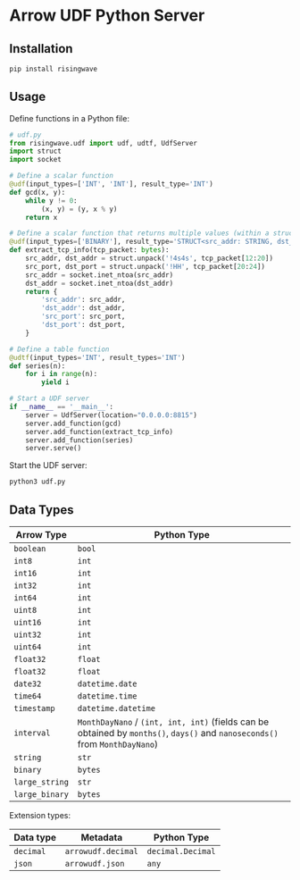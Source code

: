 # Arrow UDF Python Server

## Installation

```sh
pip install risingwave
```

## Usage

Define functions in a Python file:

```python
# udf.py
from risingwave.udf import udf, udtf, UdfServer
import struct
import socket

# Define a scalar function
@udf(input_types=['INT', 'INT'], result_type='INT')
def gcd(x, y):
    while y != 0:
        (x, y) = (y, x % y)
    return x

# Define a scalar function that returns multiple values (within a struct)
@udf(input_types=['BINARY'], result_type='STRUCT<src_addr: STRING, dst_addr: STRING, src_port: INT16, dst_port: INT16>')
def extract_tcp_info(tcp_packet: bytes):
    src_addr, dst_addr = struct.unpack('!4s4s', tcp_packet[12:20])
    src_port, dst_port = struct.unpack('!HH', tcp_packet[20:24])
    src_addr = socket.inet_ntoa(src_addr)
    dst_addr = socket.inet_ntoa(dst_addr)
    return {
        'src_addr': src_addr,
        'dst_addr': dst_addr,
        'src_port': src_port,
        'dst_port': dst_port,
    }

# Define a table function
@udtf(input_types='INT', result_types='INT')
def series(n):
    for i in range(n):
        yield i

# Start a UDF server
if __name__ == '__main__':
    server = UdfServer(location="0.0.0.0:8815")
    server.add_function(gcd)
    server.add_function(extract_tcp_info)
    server.add_function(series)
    server.serve()
```

Start the UDF server:

```sh
python3 udf.py
```

## Data Types

| Arrow Type           | Python Type                    |
| -------------------- | ------------------------------ |
| `boolean`            | `bool`                         |
| `int8`               | `int`                          |
| `int16`              | `int`                          |
| `int32`              | `int`                          |
| `int64`              | `int`                          |
| `uint8`              | `int`                          |
| `uint16`             | `int`                          |
| `uint32`             | `int`                          |
| `uint64`             | `int`                          |
| `float32`            | `float`                        |
| `float32`            | `float`                        |
| `date32`             | `datetime.date`                |
| `time64`             | `datetime.time`                |
| `timestamp`          | `datetime.datetime`            |
| `interval`           | `MonthDayNano` / `(int, int, int)` (fields can be obtained by `months()`, `days()` and `nanoseconds()` from `MonthDayNano`) |
| `string`             | `str`                          |
| `binary`             | `bytes`                        |
| `large_string`       | `str`                          |
| `large_binary`       | `bytes`                        |

Extension types:

| Data type   | Metadata            | Python Type           |
| ----------- | ------------------- | --------------------- |
| `decimal`   | `arrowudf.decimal`  | `decimal.Decimal`     |
| `json`      | `arrowudf.json`     | `any`                 |
